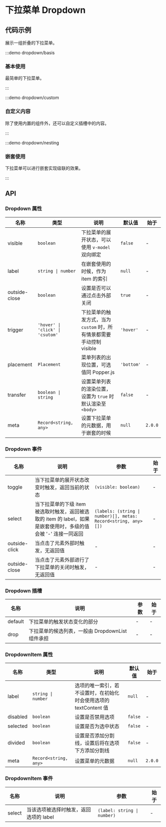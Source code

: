 # 下拉菜单 Dropdown

## 代码示例

展示一组折叠的下拉菜单。

:::demo dropdown/basis

### 基本使用

最简单的下拉菜单。

:::

:::demo dropdown/custom

### 自定义内容

除了使用内置的组件外，还可以自定义插槽中的内容。

:::

:::demo dropdown/nesting

### 嵌套使用

下拉菜单可以进行嵌套实现级联的效果。

:::

## API

### Dropdown 属性

| 名称          | 类型                             | 说明                                                                 | 默认值     | 始于    |
| ------------- | -------------------------------- | -------------------------------------------------------------------- | ---------- | ------- |
| visible       | `boolean`                        | 下拉菜单的展开状态，可以使用 `v-model` 双向绑定                      | `false`    | -       |
| label         | `string \| number`               | 在嵌套使用的时候，作为 item 的索引                                   | `null`     | -       |
| outside-close | `boolean`                        | 设置是否可以通过点击外部关闭                                         | `true`     | -       |
| trigger       | `'hover' \| 'click' \| 'csutom'` | 下拉菜单的触发方式，当为 `custom` 时，所有情景都需要手动控制 visible | `'hover'`  | -       |
| placement     | `Placement`                      | 菜单列表的出现位置，可选值同 Popper.js                               | `'bottom'` | -       |
| transfer      | `boolean \| string`              | 设置菜单列表的渲染位置，设置为 `true` 时默认渲染至 `<body>`          | `false`    | -       |
| meta          | `Record<string, any>`            | 设置下拉菜单的元数据，用于嵌套的时候                                 | `null`     | `2.0.0` |

### Dropdown 事件

| 名称          | 说明                                                                                                            | 参数                                                           | 始于 |
| ------------- | --------------------------------------------------------------------------------------------------------------- | -------------------------------------------------------------- | ---- |
| toggle        | 当下拉菜单的展开状态改变时触发，返回当前的状态                                                                  | `(visible: boolean)`                                           | -    |
| select        | 当下拉菜单的下级 item 被选取时触发，返回被选取的 item 的 label，如果是嵌套使用时，多级的值会被 '-' 连接一同返回 | `(labels: (string \| number)[], metas: Record<string, any>[])` | -    |
| outside-click | 当点击了元素外部时触发，无返回值                                                                                | -                                                              | -    |
| outside-close | 当点击了元素外部进行了下拉菜单的关闭时触发，无返回值                                                            | -                                                              | -    |

### Dropdown 插槽

| 名称    | 说明                                             | 参数 | 始于 |
| ------- | ------------------------------------------------ | ---- | ---- |
| default | 下拉菜单的触发状态变化的部分                     | -    | -    |
| drop    | 下拉菜单的候选列表，一般由 DropdownList 组件承担 | -    | -    |

### DropdownItem 属性

| 名称     | 类型                  | 说明                                                              | 默认值  | 始于    |
| -------- | --------------------- | ----------------------------------------------------------------- | ------- | ------- |
| label    | `string \| number`    | 选项的唯一索引，若不设置时，在初始化时会使用选项的 textContent 值 | `null`  | -       |
| disabled | `boolean`             | 设置是否禁用选项                                                  | `false` | -       |
| selected | `boolean`             | 设置是否为选中状态                                                | `false` | -       |
| divided  | `boolean`             | 设置是否添加分割线，设置后将在选项下方添加分割线                  | `false` | -       |
| meta     | `Record<string, any>` | 设置菜单的元数据                                                  | `null`  | `2.0.0` |

### DropdownItem 事件

| 名称   | 说明                                   | 参数                        | 始于 |
| ------ | -------------------------------------- | --------------------------- | ---- |
| select | 当该选项被选择时触发，返回选项的 label | `(label: string \| number)` | -    |
